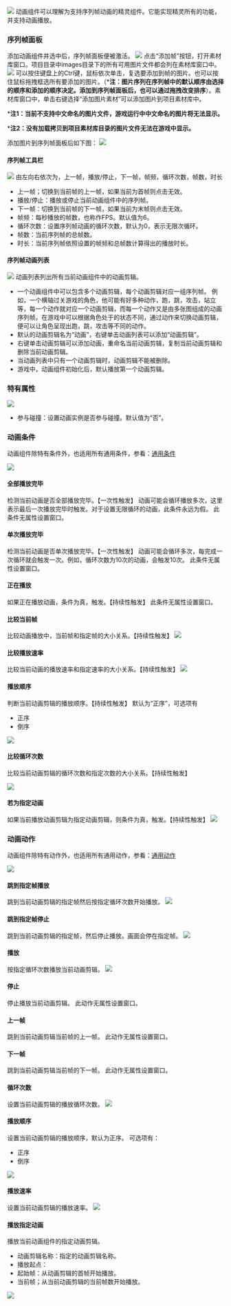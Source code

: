 ![](565bf97f679e4.png)
动画组件可以理解为支持序列帧动画的精灵组件。它能实现精灵所有的功能，并支持动画播放。

### 序列帧面板
添加动画组件并选中后，序列帧面板便被激活。
![](565bf97f8294d.png)
点击“添加帧”按钮，打开素材库窗口。项目目录中images目录下的所有可用图片文件都会列在素材库窗口中。
![](565bf97f959f9.png)
可以按住键盘上的Ctrl键，鼠标依次单击，复选要添加到帧的图片。也可以按住鼠标拖拽框选所有要添加的图片。（***注：图片序列在序列帧中的默认顺序由选择的顺序和添加的顺序决定。添加到序列帧面板后，也可以通过拖拽改变排序**）。素材库窗口中，单击右键选择“添加图片素材”可以添加图片到项目素材库中。

***注1：当前不支持中文命名的图片文件，游戏运行中中文命名的图片将无法显示。**

***注2：没有加载拷贝到项目素材库目录的图片文件无法在游戏中显示。**

添加图片到序列帧面板后如下图：
![](565bf97fd1f49.png)

#### 序列帧工具栏
![](565bf97fbc56e.png)
由左向右依次为，上一帧，播放/停止，下一帧，帧频，循环次数，帧数，时长
- 上一帧；切换到当前帧的上一帧，如果当前为首帧则点击无效。
- 播放/停止：播放或停止当前动画组件中的序列帧。
- 下一帧：切换到当前帧的下一帧，如果当前为末帧则点击无效。
- 帧频：每秒播放的帧数，也称作FPS。默认值为6。
- 循环次数：设置序列帧动画的循环次数，默认为0，表示无限次循环。
- 帧数：当前序列帧的总帧数。
- 时长：当前序列帧依照设置的帧频和总帧数计算得出的播放时长。

#### 序列帧动画列表
![](565bf97fabe1e.png)
动画列表列出所有当前动画组件中的动画剪辑。
- 一个动画组件中可以包含多个动画剪辑，每个动画剪辑对应一组序列帧。
例如，一个横轴过关游戏的角色，他可能有好多种动作，跑，跳，攻击，站立等，每一个动作就对应一个动画剪辑，而每一个动作又是由多张图组成的动画序列帧。在游戏中可以根据角色处于的状态不同，通过动作来切换动画剪辑，便可以让角色呈现出跑，跳，攻击等不同的动作。
- 默认的动画剪辑名为“动画”，右键单击动画列表可以添加“动画剪辑”。
- 右键单击动画剪辑可以添加动画，重命名当前动画剪辑，复制当前动画剪辑和删除当前动画剪辑。
- 当动画列表中只有一个动画剪辑时，动画剪辑不能被删除。
- 游戏中，动画组件初始化后，默认播放第一个动画剪辑。

### 特有属性
![](565bf970188d5.png)
- 参与碰撞：设置动画实例是否参与碰撞。默认值为“否”。

### 动画条件
动画组件除特有条件外，也适用所有通用条件，参看：[通用条件](../../commonElements/conditions/README.md)

![](565bf97ec1734.png)
#### 全部播放完毕
检测当前动画是否全部播放完毕。【一次性触发】
动画可能会循环播放多次，这里表示最后一次播放完毕时触发。对于设置无限循环的动画，此条件永远为假。
此条件无属性设置窗口。
#### 单次播放完毕
检测当前动画是否单次播放完毕。【一次性触发】
动画可能会循环多次，每完成一次循环就会触发一次。例如，循环次数为10次的动画，会触发10次。
此条件无属性设置窗口。
#### 正在播放
如果正在播放动画，条件为真，触发。【持续性触发】
此条件无属性设置窗口。
#### 比较当前帧
比较动画播放中，当前帧和指定帧的大小关系。【持续性触发】
![](565bf97f030fb.png)
#### 比较播放速率
比较当前动画的播放速率和指定速率的大小关系。【持续性触发】
![](565bf97ee77ac.png)
#### 播放顺序
判断当前动画剪辑的播放顺序。【持续性触发】
默认为“正序”，可选项有
- 正序
- 倒序

![](565bf97f38265.png)
#### 比较循环次数
比较当前动画剪辑的循环次数和指定次数的大小关系。【持续性触发】

![](565bf97f1fade.png)
#### 若为指定动画
如果当前播放动画剪辑为指定动画剪辑，则条件为真，触发。【持续性触发】
![](565bf97f56518.png)

### 动画动作
动画组件除特有动作外，也适用所有通用动作，参看：[通用动作](../../commonElements/action/README.md)

![](565bf96f7d716.png)
#### 跳到指定帧播放
跳到当前动画剪辑的指定帧然后按指定循环次数开始播放。
![](565bf96fc4293.png)
#### 跳到指定帧停止
跳到当前动画剪辑的指定帧，然后停止播放。画面会停在指定帧。
![](565bf96fd263e.png)
#### 播放
按指定循环次数播放当前动画剪辑。
![](565bf96f87d12.png)
#### 停止
停止播放当前动画剪辑。
此动作无属性设置窗口。
#### 上一帧
跳到当前动画剪辑当前帧的上一帧。
此动作无属性设置窗口。
#### 下一帧
跳到当前动画剪辑当前帧的下一帧。
此动作无属性设置窗口。
#### 循环次数
设置当前动画剪辑的播放循环次数。
![](565bf96ff191e.png)
#### 播放顺序
设置当前动画剪辑的播放顺序，默认为正序。
可选项有：
- 正序
- 倒序

![](565bf96f9392a.png)
#### 播放速率
设置当前动画剪辑的播放速率。
![](565bf96fa4a74.png)
#### 播放指定动画
播放当前动画组件的指定动画剪辑。
- 动画剪辑名称：指定的动画剪辑名称。
- 播放起点：
 - 起始帧：从动画剪辑的首帧开始播放。
 - 当前帧；从当前动画剪辑的当前帧数开始播放。
 
![](565bf96fb7e2d.png)
